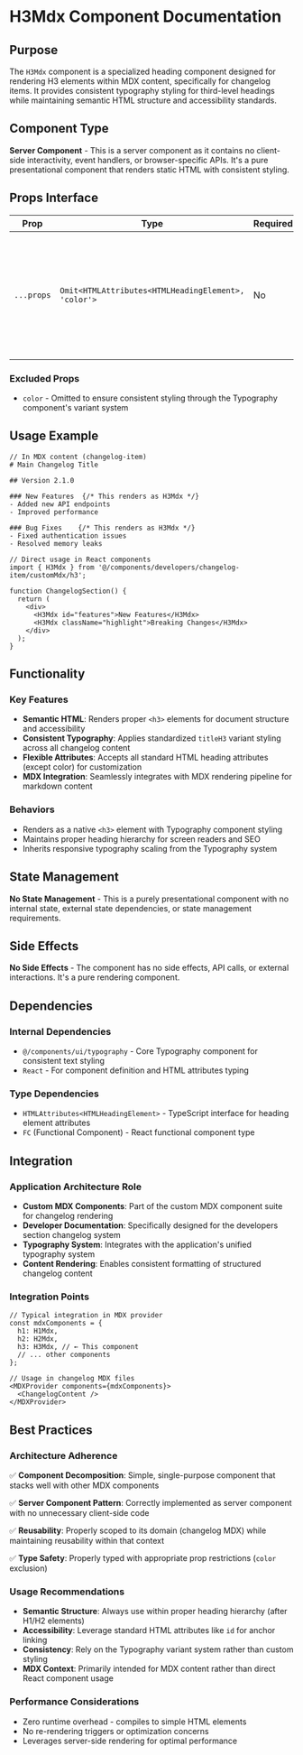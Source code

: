 # H3Mdx Component Documentation

## Purpose

The `H3Mdx` component is a specialized heading component designed for rendering H3 elements within MDX content, specifically for changelog items. It provides consistent typography styling for third-level headings while maintaining semantic HTML structure and accessibility standards.

## Component Type

**Server Component** - This is a server component as it contains no client-side interactivity, event handlers, or browser-specific APIs. It's a pure presentational component that renders static HTML with consistent styling.

## Props Interface

| Prop | Type | Required | Description |
|------|------|----------|-------------|
| `...props` | `Omit<HTMLAttributes<HTMLHeadingElement>, 'color'>` | No | All standard HTML heading attributes except `color`, which is controlled by the Typography component's variant |

### Excluded Props
- `color` - Omitted to ensure consistent styling through the Typography component's variant system

## Usage Example

```tsx
// In MDX content (changelog-item)
# Main Changelog Title

## Version 2.1.0

### New Features  {/* This renders as H3Mdx */}
- Added new API endpoints
- Improved performance

### Bug Fixes    {/* This renders as H3Mdx */}
- Fixed authentication issues
- Resolved memory leaks

// Direct usage in React components
import { H3Mdx } from '@/components/developers/changelog-item/customMdx/h3';

function ChangelogSection() {
  return (
    <div>
      <H3Mdx id="features">New Features</H3Mdx>
      <H3Mdx className="highlight">Breaking Changes</H3Mdx>
    </div>
  );
}
```

## Functionality

### Key Features
- **Semantic HTML**: Renders proper `<h3>` elements for document structure and accessibility
- **Consistent Typography**: Applies standardized `titleH3` variant styling across all changelog content
- **Flexible Attributes**: Accepts all standard HTML heading attributes (except color) for customization
- **MDX Integration**: Seamlessly integrates with MDX rendering pipeline for markdown content

### Behaviors
- Renders as a native `<h3>` element with Typography component styling
- Maintains proper heading hierarchy for screen readers and SEO
- Inherits responsive typography scaling from the Typography system

## State Management

**No State Management** - This is a purely presentational component with no internal state, external state dependencies, or state management requirements.

## Side Effects

**No Side Effects** - The component has no side effects, API calls, or external interactions. It's a pure rendering component.

## Dependencies

### Internal Dependencies
- `@/components/ui/typography` - Core Typography component for consistent text styling
- `React` - For component definition and HTML attributes typing

### Type Dependencies
- `HTMLAttributes<HTMLHeadingElement>` - TypeScript interface for heading element attributes
- `FC` (Functional Component) - React functional component type

## Integration

### Application Architecture Role
- **Custom MDX Components**: Part of the custom MDX component suite for changelog rendering
- **Developer Documentation**: Specifically designed for the developers section changelog system
- **Typography System**: Integrates with the application's unified typography system
- **Content Rendering**: Enables consistent formatting of structured changelog content

### Integration Points
```tsx
// Typical integration in MDX provider
const mdxComponents = {
  h1: H1Mdx,
  h2: H2Mdx,
  h3: H3Mdx, // ← This component
  // ... other components
};

// Usage in changelog MDX files
<MDXProvider components={mdxComponents}>
  <ChangelogContent />
</MDXProvider>
```

## Best Practices

### Architecture Adherence
✅ **Component Decomposition**: Simple, single-purpose component that stacks well with other MDX components

✅ **Server Component Pattern**: Correctly implemented as server component with no unnecessary client-side code

✅ **Reusability**: Properly scoped to its domain (changelog MDX) while maintaining reusability within that context

✅ **Type Safety**: Properly typed with appropriate prop restrictions (`color` exclusion)

### Usage Recommendations
- **Semantic Structure**: Always use within proper heading hierarchy (after H1/H2 elements)
- **Accessibility**: Leverage standard HTML attributes like `id` for anchor linking
- **Consistency**: Rely on the Typography variant system rather than custom styling
- **MDX Context**: Primarily intended for MDX content rather than direct React component usage

### Performance Considerations
- Zero runtime overhead - compiles to simple HTML elements
- No re-rendering triggers or optimization concerns
- Leverages server-side rendering for optimal performance